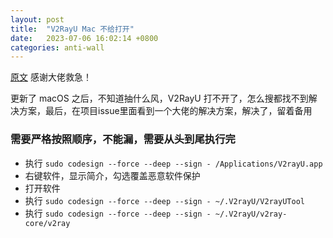 ```yaml
---
layout: post
title:  "V2RayU Mac 不给打开"
date:   2023-07-06 16:02:14 +0800
categories: anti-wall
---
```


[原文](https://github.com/yanue/V2rayU/issues/1234) 感谢大佬救急！

更新了 macOS 之后，不知道抽什么风，V2RayU 打不开了，怎么搜都找不到解决方案，最后，在项目issue里面看到一个大佬的解决方案，解决了，留着备用

### 需要严格按照顺序，不能漏，需要从头到尾执行完

- 执行 `sudo codesign --force --deep --sign - /Applications/V2rayU.app`
- 右键软件，显示简介，勾选覆盖恶意软件保护
- 打开软件
- 执行 `sudo codesign --force --deep --sign - ~/.V2rayU/V2rayUTool`
- 执行 `sudo codesign --force --deep --sign - ~/.V2rayU/v2ray-core/v2ray`